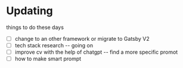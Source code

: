 # Updating
things to do these days


- [ ] change to an other framework or migrate to Gatsby V2
- [ ] tech stack research -- going on
- [ ] improve cv with the help of chatgpt -- find a more specific promot
- [ ] how to make smart prompt
